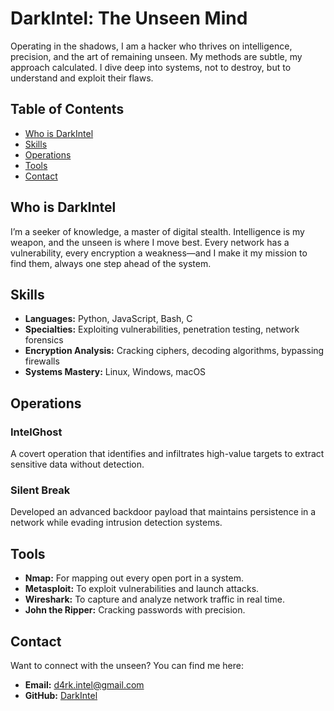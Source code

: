 # DarkIntel: The Unseen Mind

Operating in the shadows, I am a hacker who thrives on intelligence, precision, and the art of remaining unseen. My methods are subtle, my approach calculated. I dive deep into systems, not to destroy, but to understand and exploit their flaws.

## Table of Contents

- [Who is DarkIntel](#who-is-darkintel)
- [Skills](#skills)
- [Operations](#operations)
- [Tools](#tools)
- [Contact](#contact)

## Who is DarkIntel

I’m a seeker of knowledge, a master of digital stealth. Intelligence is my weapon, and the unseen is where I move best. Every network has a vulnerability, every encryption a weakness—and I make it my mission to find them, always one step ahead of the system.

## Skills

- **Languages:** Python, JavaScript, Bash, C
- **Specialties:** Exploiting vulnerabilities, penetration testing, network forensics
- **Encryption Analysis:** Cracking ciphers, decoding algorithms, bypassing firewalls
- **Systems Mastery:** Linux, Windows, macOS

## Operations

### **IntelGhost**
A covert operation that identifies and infiltrates high-value targets to extract sensitive data without detection.

### **Silent Break**
Developed an advanced backdoor payload that maintains persistence in a network while evading intrusion detection systems.

## Tools

- **Nmap:** For mapping out every open port in a system.
- **Metasploit:** To exploit vulnerabilities and launch attacks.
- **Wireshark:** To capture and analyze network traffic in real time.
- **John the Ripper:** Cracking passwords with precision.

## Contact

Want to connect with the unseen? You can find me here:

- **Email:** d4rk.intel@gmail.com
- **GitHub:** [DarkIntel](https://github.com/Dark-Intel)
